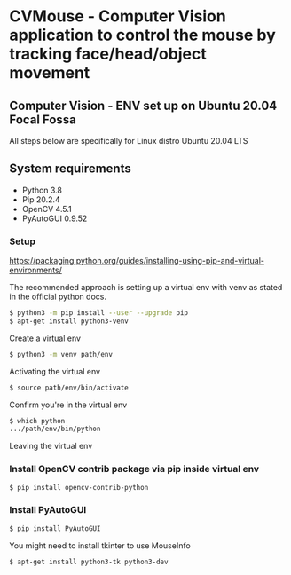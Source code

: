 # CVMouse - Computer Vision application to control the mouse by tracking face/head/object movement

## Computer Vision - ENV set up on Ubuntu 20.04 Focal Fossa
All steps below are specifically for Linux distro Ubuntu 20.04 LTS

## System requirements
- Python 3.8
- Pip 20.2.4
- OpenCV 4.5.1
- PyAutoGUI 0.9.52

### Setup
https://packaging.python.org/guides/installing-using-pip-and-virtual-environments/

The recommended approach is setting up a virtual env with venv as stated in the official python docs.

```sh
$ python3 -m pip install --user --upgrade pip
$ apt-get install python3-venv
```

Create a virtual env

```sh
$ python3 -m venv path/env
```

Activating the virtual env

```sh
$ source path/env/bin/activate
```

Confirm you're in the virtual env

```sh
$ which python
.../path/env/bin/python
```

Leaving the virtual env


### Install OpenCV contrib package via pip inside virtual env
```sh
$ pip install opencv-contrib-python
```

### Install PyAutoGUI
```sh
$ pip install PyAutoGUI
```
You might need to install tkinter to use MouseInfo
```sh
$ apt-get install python3-tk python3-dev
```





